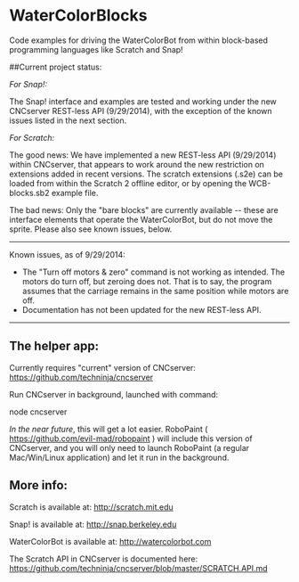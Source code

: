 WaterColorBlocks
================

Code examples for driving the WaterColorBot from within block-based programming languages like Scratch and Snap!

##Current project status:

_For Snap!:_

The Snap! interface and examples are tested and working under the new CNCserver REST-less API (9/29/2014), with the exception of the known issues listed in the next section.


_For Scratch:_

The good news: We have implemented a new REST-less API (9/29/2014) within CNCserver, that appears to work around the new restriction on extensions added in recent versions. The scratch extensions (.s2e) can be loaded from within the Scratch 2 offline editor, or by opening the WCB-blocks.sb2 example file.

The bad news: Only the "bare blocks" are currently available -- these are interface elements that operate the WaterColorBot, but do not move the sprite.  Please also see known issues, below.


----

Known issues, as of 9/29/2014:
* The "Turn off motors & zero" command is not working as intended. The motors do turn off, but zeroing does not. That is to say, the program assumes that the carriage remains in the same position while motors are off.
* Documentation has not been updated for the new REST-less API.


----


## The helper app:
Currently requires "current" version of CNCserver:  https://github.com/techninja/cncserver

Run CNCserver in background, launched with command:

  node cncserver
  
*In the near future*, this will get a lot easier. RoboPaint ( https://github.com/evil-mad/robopaint ) will include this version of CNCserver, and you will only need to launch RoboPaint (a regular Mac/Win/Linux application) and let it run in the background.  
  
## More info:

Scratch is available at: http://scratch.mit.edu

Snap! is available at: http://snap.berkeley.edu

WaterColorBot is available at: http://watercolorbot.com

The Scratch API in CNCserver is documented here: https://github.com/techninja/cncserver/blob/master/SCRATCH.API.md
